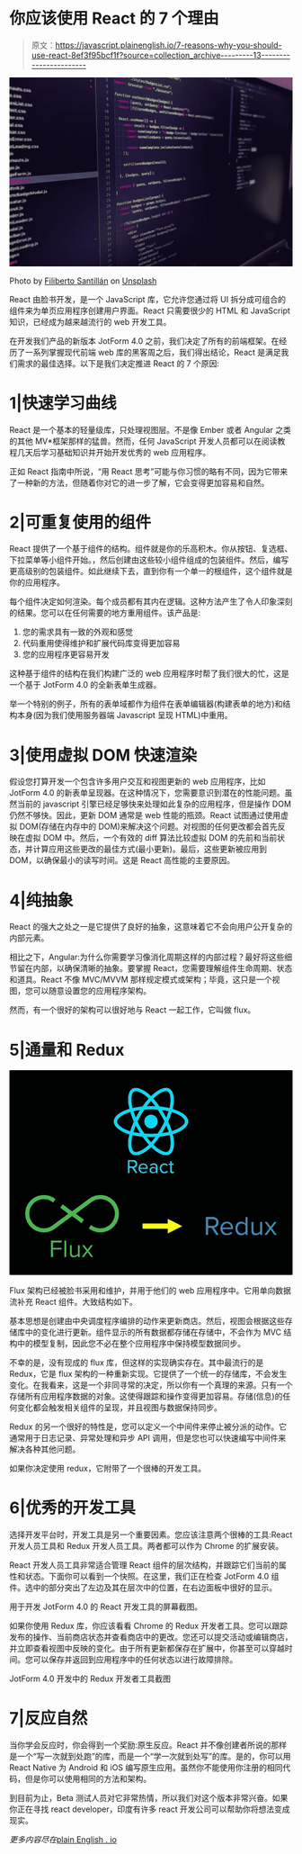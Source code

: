 # 你应该使用 React 的 7 个理由

> 原文：<https://javascript.plainenglish.io/7-reasons-why-you-should-use-react-8ef3f95bcf1f?source=collection_archive---------13----------------------->

![](img/edcd3c49b061b5c59ba4099123956676.png)

Photo by [Filiberto Santillán](https://unsplash.com/@filisantillan?utm_source=medium&utm_medium=referral) on [Unsplash](https://unsplash.com?utm_source=medium&utm_medium=referral)

React 由脸书开发，是一个 JavaScript 库，它允许您通过将 UI 拆分成可组合的组件来为单页应用程序创建用户界面。React 只需要很少的 HTML 和 JavaScript 知识，已经成为越来越流行的 web 开发工具。

在开发我们产品的新版本 JotForm 4.0 之前，我们决定了所有的前端框架。在经历了一系列掌握现代前端 web 库的黑客周之后，我们得出结论，React 是满足我们需求的最佳选择。以下是我们决定推进 React 的 7 个原因:

# 1|快速学习曲线

React 是一个基本的轻量级库，只处理视图层。不是像 Ember 或者 Angular 之类的其他 MV*框架那样的猛兽。然而，任何 JavaScript 开发人员都可以在阅读教程几天后学习基础知识并开始开发优秀的 web 应用程序。

正如 React 指南中所说，“用 React 思考”可能与你习惯的略有不同，因为它带来了一种新的方法，但随着你对它的进一步了解，它会变得更加容易和自然。

# 2|可重复使用的组件

React 提供了一个基于组件的结构。组件就是你的乐高积木。你从按钮、复选框、下拉菜单等小组件开始。，然后创建由这些较小组件组成的包装组件。然后，编写更高级别的包装组件。如此继续下去，直到你有一个单一的根组件，这个组件就是你的应用程序。

每个组件决定如何渲染。每个成员都有其内在逻辑。这种方法产生了令人印象深刻的结果。您可以在任何需要的地方重用组件。该产品是:

1.  您的需求具有一致的外观和感觉
2.  代码重用使得维护和扩展代码库变得更加容易
3.  您的应用程序更容易开发

这种基于组件的结构在我们构建广泛的 web 应用程序时帮了我们很大的忙，这是一个基于 JotForm 4.0 的全新表单生成器。

举一个特别的例子，所有的表单域都作为组件在表单编辑器(构建表单的地方)和结构本身(因为我们使用服务器端 Javascript 呈现 HTML)中重用。

# 3|使用虚拟 DOM 快速渲染

假设您打算开发一个包含许多用户交互和视图更新的 web 应用程序，比如 JotForm 4.0 的新表单呈现器。在这种情况下，您需要意识到潜在的性能问题。虽然当前的 javascript 引擎已经足够快来处理如此复杂的应用程序，但是操作 DOM 仍然不够快。因此，更新 DOM 通常是 web 性能的瓶颈。React 试图通过使用虚拟 DOM(存储在内存中的 DOM)来解决这个问题。对视图的任何更改都会首先反映在虚拟 DOM 中。然后，一个有效的 diff 算法比较虚拟 DOM 的先前和当前状态，并计算应用这些更改的最佳方式(最小更新)。最后，这些更新被应用到 DOM，以确保最小的读写时间。这是 React 高性能的主要原因。

# 4|纯抽象

React 的强大之处之一是它提供了良好的抽象，这意味着它不会向用户公开复杂的内部元素。

相比之下，Angular:为什么你需要学习像消化周期这样的内部过程？最好将这些细节留在内部，以确保清晰的抽象。要掌握 React，您需要理解组件生命周期、状态和道具。React 不像 MVC/MVVM 那样规定模式或架构；毕竟，这只是一个视图，您可以随意设置您的应用程序架构。

然而，有一个很好的架构可以很好地与 React 一起工作，它叫做 flux。

# 5|通量和 Redux

![](img/5094ef3ca92c52346534101d9037cea6.png)

Flux 架构已经被脸书采用和维护，并用于他们的 web 应用程序中。它用单向数据流补充 React 组件。大致结构如下。

基本思想是创建由中央调度程序编排的动作来更新商店。然后，视图会根据这些存储库中的变化进行更新。组件显示的所有数据都存储在存储中，不会作为 MVC 结构中的模型复制，因此您不必在整个应用程序中保持模型数据同步。

不幸的是，没有现成的 flux 库，但这样的实现确实存在。其中最流行的是 Redux，它是 flux 架构的一种重新实现。它提供了一个统一的存储库，不会发生变化。在我看来，这是一个非同寻常的决定，所以你有一个真理的来源。只有一个存储所有应用程序数据的对象。这使得跟踪和操作变得更加容易。存储(信息)的任何变化都会触发相关组件的呈现，并且视图与数据保持同步。

Redux 的另一个很好的特性是，您可以定义一个中间件来停止被分派的动作。它通常用于日志记录、异常处理和异步 API 调用，但是您也可以快速编写中间件来解决各种其他问题。

如果你决定使用 redux，它附带了一个很棒的开发工具。

# 6|优秀的开发工具

选择开发平台时，开发工具是另一个重要因素。您应该注意两个很棒的工具:React 开发人员工具和 Redux 开发人员工具。两者都可以作为 Chrome 的扩展安装。

React 开发人员工具非常适合管理 React 组件的层次结构，并跟踪它们当前的属性和状态。下面你可以看到一个快照。在这里，我们正在检查 JotForm 4.0 组件。选中的部分突出了左边及其在层次中的位置，在右边面板中很好的显示。

用于开发 JotForm 4.0 的 React 开发工具的屏幕截图。

如果你使用 Redux 库，你应该看看 Chrome 的 Redux 开发者工具。您可以跟踪发布的操作、当前商店状态并查看商店中的更改。您还可以提交活动或编辑商店，并立即查看视图中反映的变化。由于所有更新都保存在扩展中，你甚至可以穿越时间。您可以保存并返回到应用程序中的任何状态以进行故障排除。

JotForm 4.0 开发中的 Redux 开发者工具截图

# 7|反应自然

当你学会反应时，你会得到一个奖励:原生反应。React 并不像创建者所说的那样是一个“写一次就到处跑”的库，而是一个“学一次就到处写”的库。是的，你可以用 React Native 为 Android 和 iOS 编写原生应用。虽然你不能使用你注册的相同代码，但是你可以使用相同的方法和架构。

到目前为止，Beta 测试人员对它非常热情，所以我们对这个版本非常兴奋。如果你正在寻找 react developer，印度有许多 react 开发公司可以帮助你将想法变成现实。

*更多内容尽在*[plain English . io](http://plainenglish.io/)